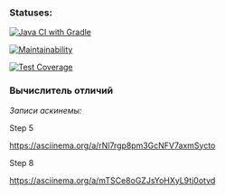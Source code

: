 ### Statuses:

[![Java CI with Gradle](https://github.com/io681/java-project-71/actions/workflows/main.yml/badge.svg)](https://github.com/io681/java-project-71/actions/workflows/main.yml)

[![Maintainability](https://api.codeclimate.com/v1/badges/31de5a7badfb785663d0/maintainability)](https://codeclimate.com/github/io681/java-project-71/maintainability)

[![Test Coverage](https://api.codeclimate.com/v1/badges/31de5a7badfb785663d0/test_coverage)](https://codeclimate.com/github/io681/java-project-71/test_coverage)


### Вычислитель отличий


*Записи аскинемы:*

Step 5

https://asciinema.org/a/rNl7rgp8pm3GcNFV7axmSycto

Step 8

https://asciinema.org/a/mTSCe8oGZJsYoHXyL9tj0otvd
